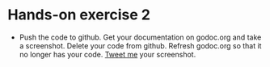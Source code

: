 # Hands-on exercise 2

- Push the code to github. Get your documentation on godoc.org and take a screenshot. Delete your code from github. Refresh godoc.org so that it no longer has your code. [Tweet me](https://twitter.com/Todd_McLeod) your screenshot.
